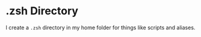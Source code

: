 # .zsh Directory

I create a `.zsh` directory in my home folder for things like scripts and aliases.
